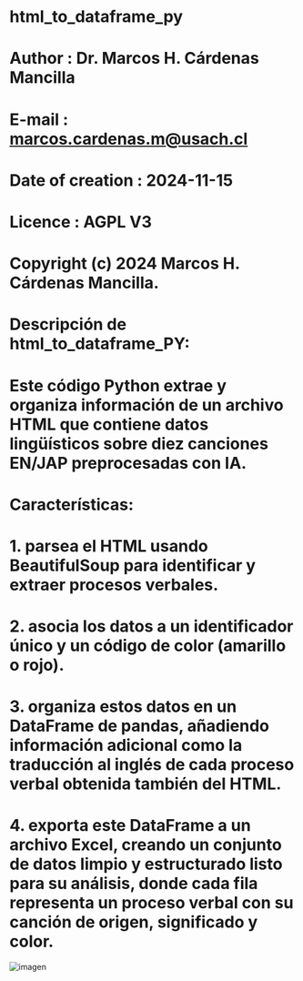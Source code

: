 # html_to_dataframe_py

# Author                    : Dr. Marcos H. Cárdenas Mancilla
# E-mail                    : marcos.cardenas.m@usach.cl
# Date of creation          : 2024-11-15
# Licence                   : AGPL V3
# Copyright (c) 2024 Marcos H. Cárdenas Mancilla.

# Descripción de html_to_dataframe_PY:
# Este código Python extrae y organiza información de un archivo HTML que contiene datos lingüísticos sobre diez canciones EN/JAP preprocesadas con IA.
# Características:
# 1. parsea el HTML usando BeautifulSoup para identificar y extraer procesos verbales.
# 2. asocia los datos a un identificador único y un código de color (amarillo o rojo). 
# 3. organiza estos datos en un DataFrame de pandas, añadiendo información adicional como la traducción al inglés de cada proceso verbal obtenida también del HTML. 
# 4. exporta este DataFrame a un archivo Excel, creando un conjunto de datos limpio y estructurado listo para su análisis, donde cada fila representa un proceso verbal con su canción de origen, significado y color.
![imagen](https://github.com/user-attachments/assets/ad900627-155d-4dcc-a145-1d722d31af02)

